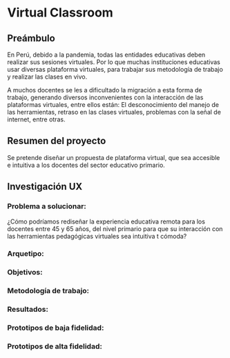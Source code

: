 # Virtual Classroom

## Preámbulo

En Perú, debido a la pandemia, todas las entidades educativas deben realizar sus sesiones virtuales. Por lo que muchas instituciones educativas usar diversas plataforma virtuales, para trabajar sus metodología de trabajo y realizar las clases en vivo.

A muchos docentes se les a dificultado la migración a esta forma de trabajo, generando diversos inconvenientes con la interacción de las plataformas virtuales, entre ellos están: El desconocimiento del manejo de las herramientas, retraso en las clases virtuales, problemas con la señal de internet, entre otras.

## Resumen del proyecto

Se pretende diseñar un propuesta de plataforma virtual, que sea accesible e intuitiva a los docentes del sector educativo primario. 

## Investigación UX

### Problema a solucionar:

¿Cómo podríamos rediseñar la experiencia educativa remota para los docentes entre 45 y 65 años, del nivel primario para que su interacción con las herramientas pedagógicas virtuales sea intuitiva t cómoda?

### Arquetipo:

### Objetivos:

### Metodología de trabajo:

### Resultados:

### Prototipos de baja fidelidad:

### Prototipos de alta fidelidad:
